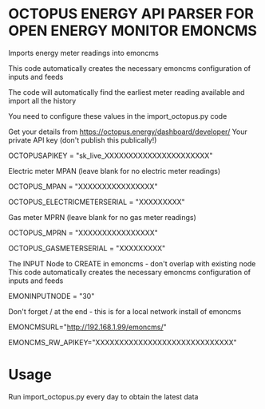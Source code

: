 # OCTOPUS ENERGY API PARSER FOR OPEN ENERGY MONITOR EMONCMS

Imports energy meter readings into emoncms

This code automatically creates the necessary emoncms configuration of inputs and feeds

The code will automatically find the earliest meter reading available and import all the history


You need to configure these values in the import_octopus.py code

Get your details from https://octopus.energy/dashboard/developer/
Your private API key (don't publish this publically!)

OCTOPUSAPIKEY               = "sk_live_XXXXXXXXXXXXXXXXXXXXXX"


Electric meter MPAN (leave blank for no electric meter readings)

OCTOPUS_MPAN                = "XXXXXXXXXXXXXXXX"

OCTOPUS_ELECTRICMETERSERIAL = "XXXXXXXXX"

Gas meter MPRN (leave blank for no gas meter readings)

OCTOPUS_MPRN                = "XXXXXXXXXXXXXXXX"

OCTOPUS_GASMETERSERIAL      = "XXXXXXXXX"



The INPUT Node to CREATE in emoncms - don't overlap with existing node
This code automatically creates the necessary emoncms configuration of inputs and feeds

EMONINPUTNODE = "30"

Don't forget / at the end  - this is for a local network install of emoncms

EMONCMSURL="http://192.168.1.99/emoncms/"

EMONCMS_RW_APIKEY="XXXXXXXXXXXXXXXXXXXXXXXXXXXXX"



# Usage

Run import_octopus.py every day to obtain the latest data
